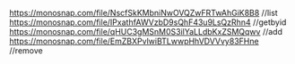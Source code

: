 https://monosnap.com/file/NscfSkKMbniNwOVQZwFRTwAhGiK8B8 //list
https://monosnap.com/file/IPxathfAWVzbD9sQhF43u9LsQzRhn4 //getbyid
https://monosnap.com/file/qHUC3gMSnM0S3ilYaLLdbKxZSMQqwv //add
https://monosnap.com/file/EmZBXPvlwiBTLwwpHhVDVVvy83FHne //remove
